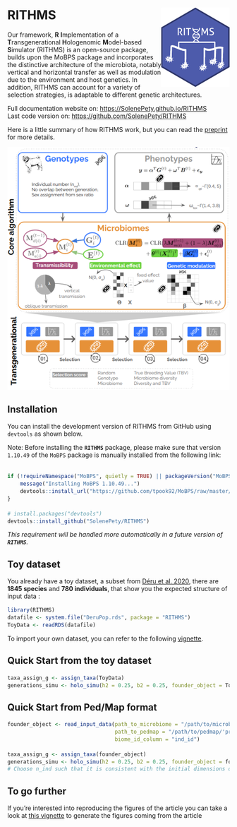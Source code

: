 
<!-- README.md is generated from README.Rmd. Please edit that file -->

# RITHMS <img src="man/figures/hex_rithms.png" align="right" width="155" height="180"/>

<!-- badges: start -->

Our framework, **R** **I**mplementation of a **T**ransgenerational
**H**ologenomic **M**odel-based **S**imulator (RITHMS) is an open-source
package, builds upon the MoBPS package and incorporates the distinctive
architecture of the microbiota, notably vertical and horizontal transfer
as well as modulation due to the environment and host genetics. In
addition, RITHMS can account for a variety of selection strategies, is
adaptable to different genetic architectures. <!-- badges: end -->

Full documentation website on: <https://SolenePety.github.io/RITHMS>  
Last code version on: <https://github.com/SolenePety/RITHMS>

Here is a little summary of how RITHMS work, but you can read the
[preprint](https://arxiv.org/abs/2502.07366) for more details.

![](man/figures/core_algorithm.png)

## Installation

You can install the development version of RITHMS from GitHub using
`devtools` as shown below.

Note: Before installing the **`RITHMS`** package, please make sure that
version `1.10.49` of the `MoBPS` package is manually installed from the
following link:

``` r

if (!requireNamespace("MoBPS", quietly = TRUE) || packageVersion("MoBPS") != "1.10.49") {
    message("Installing MoBPS 1.10.49...")
    devtools::install_url("https://github.com/tpook92/MoBPS/raw/master/Previous%20versions/MoBPS_1.10.49.tar.gz")
}

# install.packages("devtools")
devtools::install_github("SolenePety/RITHMS")
```

*This requirement will be handled more automatically in a future version
of **`RITHMS`**.*

## Toy dataset

You already have a toy dataset, a subset from [Déru et
al. 2020](https://pmc.ncbi.nlm.nih.gov/articles/PMC7538339/), there are
**1845 species** and **780 individuals**, that show you the expected
structure of input data :

``` r
library(RITHMS)
datafile <- system.file("DeruPop.rds", package = "RITHMS")
ToyData <- readRDS(datafile)
```

To import your own dataset, you can refer to the following
[vignette](https://solenepety.github.io/RITHMS/docs/articles/import-data.html).

## Quick Start from the toy dataset

``` r
taxa_assign_g <- assign_taxa(ToyData)
generations_simu <- holo_simu(h2 = 0.25, b2 = 0.25, founder_object = ToyData, n_clust = taxa_assign_g)
```

## Quick Start from Ped/Map format

``` r
founder_object <- read_input_data(path_to_microbiome = "/path/to/microbiome.txt",
                                  path_to_pedmap = "/path/to/pedmap/'prefix'",
                                  biome_id_column = "ind_id")

taxa_assign_g <- assign_taxa(founder_object)
generations_simu <- holo_simu(h2 = 0.25, b2 = 0.25, founder_object = founder_object, n_clust = taxa_assign_g, n_ind = 500)
# Choose n_ind such that it is consistent with the initial dimensions of your data set
```

## To go further

If you’re interested into reproducing the figures of the article you can
take a look at [this
vignette](https://solenepety.github.io/RITHMS/articles/generate-figures.html#fine-selection-of-h2_d-b2-and-selection-schemes)
to generate the figures coming from the article
